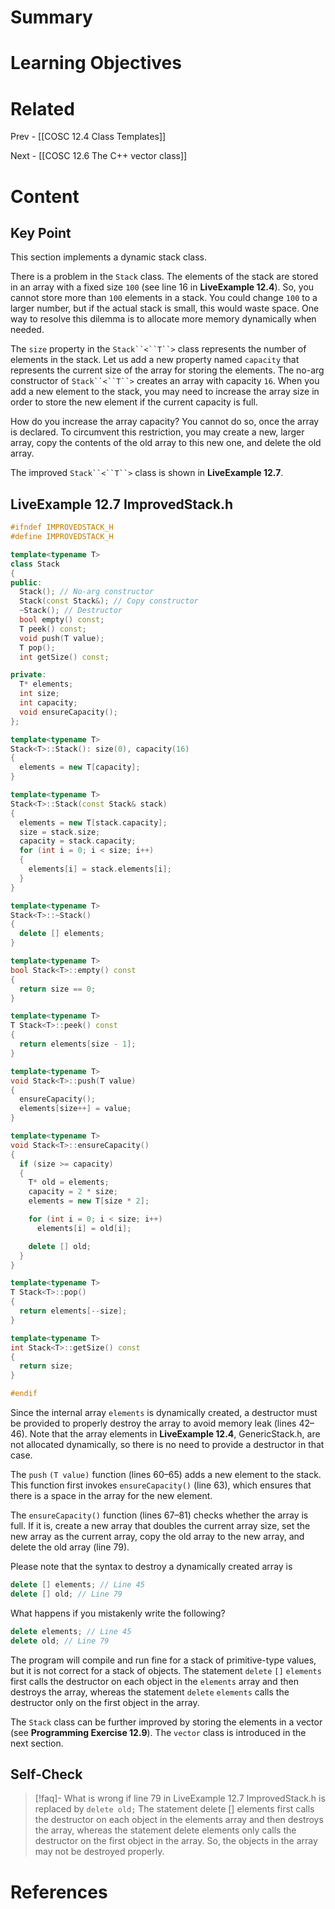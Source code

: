# Summary

# Learning Objectives

# Related
Prev - [[COSC 12.4 Class Templates]]

Next - [[COSC 12.6 The C++ vector class]]
# Content

## Key Point

This section implements a dynamic stack class.

There is a problem in the `Stack` class. The elements of the stack are stored in an array with a fixed size `100` (see line 16 in **LiveExample 12.4**). So, you cannot store more than `100` elements in a stack. You could change `100` to a larger number, but if the actual stack is small, this would waste space. One way to resolve this dilemma is to allocate more memory dynamically when needed.

The `size` property in the `Stack``<``T``>` class represents the number of elements in the stack. Let us add a new property named `capacity` that represents the current size of the array for storing the elements. The no-arg constructor of `Stack``<``T``>` creates an array with capacity `16`. When you add a new element to the stack, you may need to increase the array size in order to store the new element if the current capacity is full.

How do you increase the array capacity? You cannot do so, once the array is declared. To circumvent this restriction, you may create a new, larger array, copy the contents of the old array to this new one, and delete the old array.

The improved `Stack``<``T``>`​ class is ​shown in **LiveExample 12.7**.​​

## **LiveExample 12.7 ImprovedStack.h**
```Cpp
#ifndef IMPROVEDSTACK_H
#define IMPROVEDSTACK_H

template<typename T>
class Stack
{
public:
  Stack(); // No-arg constructor
  Stack(const Stack&); // Copy constructor
  ~Stack(); // Destructor
  bool empty() const;
  T peek() const;
  void push(T value);
  T pop();
  int getSize() const;

private:
  T* elements;
  int size;
  int capacity;
  void ensureCapacity();
};

template<typename T>
Stack<T>::Stack(): size(0), capacity(16)
{
  elements = new T[capacity];
}

template<typename T>
Stack<T>::Stack(const Stack& stack)
{
  elements = new T[stack.capacity];
  size = stack.size;
  capacity = stack.capacity;
  for (int i = 0; i < size; i++)
  {
    elements[i] = stack.elements[i];
  }
}

template<typename T>
Stack<T>::~Stack()
{
  delete [] elements;
}

template<typename T>
bool Stack<T>::empty() const
{
  return size == 0;
}

template<typename T>
T Stack<T>::peek() const
{
  return elements[size - 1];
}

template<typename T>
void Stack<T>::push(T value)
{
  ensureCapacity();
  elements[size++] = value;
}

template<typename T>
void Stack<T>::ensureCapacity()
{
  if (size >= capacity)
  {
    T* old = elements;
    capacity = 2 * size;
    elements = new T[size * 2];

    for (int i = 0; i < size; i++)
      elements[i] = old[i];

    delete [] old;
  }
}

template<typename T>
T Stack<T>::pop() 
{
  return elements[--size];
}

template<typename T>
int Stack<T>::getSize() const
{
  return size;
}

#endif
```

Since the internal array `elements` is dynamically created, a destructor must be provided to properly destroy the array to avoid memory leak (lines 42–46). Note that the array elements in **LiveExample 12.4**, GenericStack.h, are not allocated dynamically, so there is no need to provide a destructor in that case.

The `push` `(T value)` function (lines 60–65) adds a new element to the stack. This function first invokes `ensureCapacity()` (line 63), which ensures that there is a space in the array for the new element.

The `ensureCapacity()` function (lines 67–81) checks whether the array is full. If it is, create a new array that doubles the current array size, set the new array as the current array, copy the old array to the new array, and delete the old array (line 79).

Please note that the syntax to destroy a dynamically created array is

```cpp
delete [] elements; // Line 45 
delete [] old; // Line 79 
```

What happens if you mistakenly write the following?

```cpp
delete elements; // Line 45 
delete old; // Line 79 
```

The program will compile and run fine for a stack of primitive-type values, but it is not correct for a stack of objects. The statement `delete` `[]` `elements` first calls the destructor on each object in the `elements` array and then destroys the array, whereas the statement `delete` `elements` calls the destructor only on the first object in the array.

The `Stack` class can be further improved by storing the elements in a vector (see **Programming Exercise 12.9**). The `vector` class is introduced in the next section.

## Self-Check

>[!faq]- What is wrong if line 79 in LiveExample 12.7 ImprovedStack.h is replaced by `delete old;`
The statement delete [] elements first calls the destructor on each object in the elements array and then destroys the array, whereas the statement delete elements only calls the destructor on the first object in the array. So, the objects in the array may not be destroyed properly.

# References
